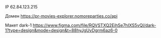 IP 62.84.123.215

Домен
https://pr-movies-explorer.nomoreparties.co/api

Макет dark-1 https://www.figma.com/file/RQVSTXQ2EihSe7hIXS5vQl/dark-1?type=design&mode=design&t=88hyJgUvDgrm6az6-0